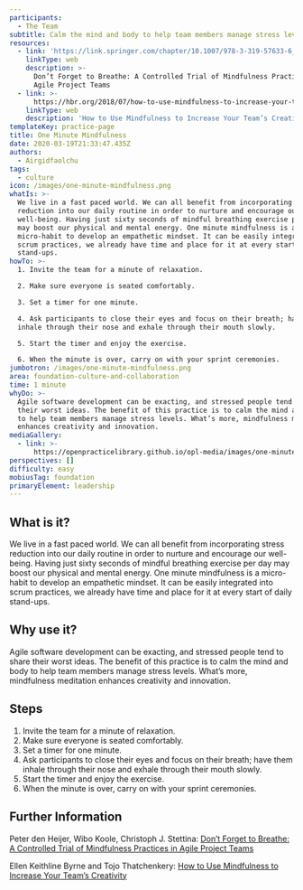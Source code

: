 ```yaml
---
participants:
  - The Team
subtitle: Calm the mind and body to help team members manage stress levels
resources:
  - link: 'https://link.springer.com/chapter/10.1007/978-3-319-57633-6_7'
    linkType: web
    description: >-
      Don’t Forget to Breathe: A Controlled Trial of Mindfulness Practices in
      Agile Project Teams
  - link: >-
      https://hbr.org/2018/07/how-to-use-mindfulness-to-increase-your-teams-creativity
    linkType: web
    description: 'How to Use Mindfulness to Increase Your Team’s Creativity '
templateKey: practice-page
title: One Minute Mindfulness
date: 2020-03-19T21:33:47.435Z
authors:
  - Airgidfaolchu
tags:
  - culture
icon: /images/one-minute-mindfulness.png
whatIs: >-
  We live in a fast paced world. We can all benefit from incorporating stress
  reduction into our daily routine in order to nurture and encourage our
  well-being. Having just sixty seconds of mindful breathing exercise per day
  may boost our physical and mental energy. One minute mindfulness is a
  micro-habit to develop an empathetic mindset. It can be easily integrated into
  scrum practices, we already have time and place for it at every start of daily
  stand-ups.
howTo: >-
  1. Invite the team for a minute of relaxation.

  2. Make sure everyone is seated comfortably.

  3. Set a timer for one minute.

  4. Ask participants to close their eyes and focus on their breath; have them
  inhale through their nose and exhale through their mouth slowly.

  5. Start the timer and enjoy the exercise.

  6. When the minute is over, carry on with your sprint ceremonies.
jumbotron: /images/one-minute-mindfulness.png
area: foundation-culture-and-collaboration
time: 1 minute
whyDo: >-
  Agile software development can be exacting, and stressed people tend to share
  their worst ideas. The benefit of this practice is to calm the mind and body
  to help team members manage stress levels. What’s more, mindfulness meditation
  enhances creativity and innovation.
mediaGallery:
  - link: >-
      https://openpracticelibrary.github.io/opl-media/images/one-minute-mindfulness.png
perspectives: []
difficulty: easy
mobiusTag: foundation
primaryElement: leadership
---
```

## What is it?

We live in a fast paced world. We can all benefit from incorporating stress reduction into our daily routine in order to nurture and encourage our well-being. Having just sixty seconds of mindful breathing exercise per day may boost our physical and mental energy. One minute mindfulness is a micro-habit to develop an empathetic mindset. It can be easily integrated into scrum practices, we already have time and place for it at every start of daily stand-ups.

## Why use it?

Agile software development can be exacting, and stressed people tend to share their worst ideas. The benefit of this practice is to calm the mind and body to help team members manage stress levels. What’s more, mindfulness meditation enhances creativity and innovation.

## Steps

1. Invite the team for a minute of relaxation.
2. Make sure everyone is seated comfortably.
3. Set a timer for one minute.
4. Ask participants to close their eyes and focus on their breath; have them inhale through their nose and exhale through their mouth slowly.
5. Start the timer and enjoy the exercise.
6. When the minute is over, carry on with your sprint ceremonies.

## Further Information

Peter den Heijer, Wibo Koole, Christoph J. Stettina: [Don’t Forget to Breathe: A Controlled Trial of Mindfulness Practices in Agile Project Teams](https://link.springer.com/chapter/10.1007/978-3-319-57633-6_7)

Ellen Keithline Byrne and Tojo Thatchenkery: [How to Use Mindfulness to Increase Your Team’s Creativity ](https://hbr.org/2018/07/how-to-use-mindfulness-to-increase-your-teams-creativity)

